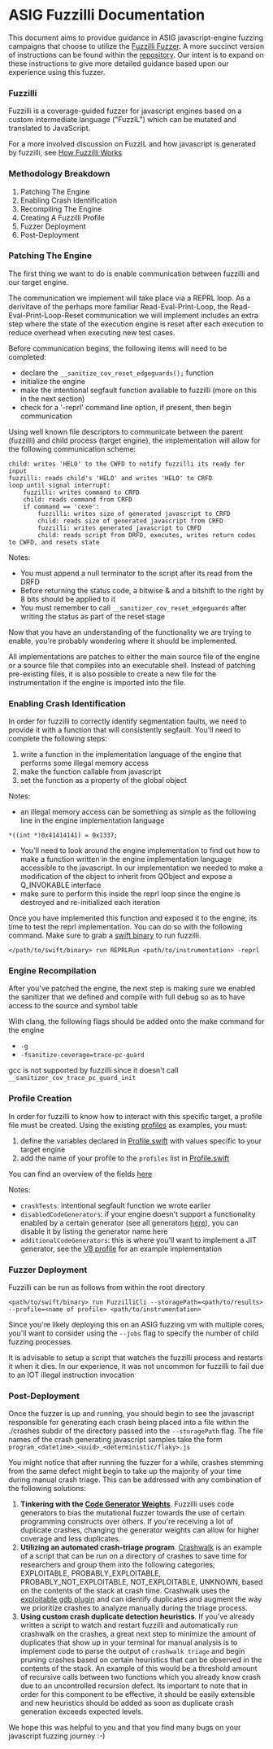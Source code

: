ASIG Fuzzilli Documentation
==========================


This document aims to providue guidance in ASIG javascript-engine fuzzing campaigns that choose to utilize the [Fuzzilli Fuzzer](https://github.com/googleprojectzero/fuzzilli). A more succinct version of instructions can be found within the [repository](https://github.com/googleprojectzero/fuzzilli/blob/main/Targets/README.md). Our intent is to expand on these instructions to give more detailed guidance based upon our experience using this fuzzer. 


### Fuzzilli
Fuzzilli is a coverage-guided fuzzer for javascript engines based on a custom intermediate language ("FuzzIL") which can be mutated and translated to JavaScript.

For a more involved discussion on FuzzIL and how javascript is generated by fuzzilli, see [How Fuzzilli Works](https://github.com/googleprojectzero/fuzzilli/blob/main/Docs/HowFuzzilliWorks.md)


### Methodology Breakdown
1. Patching The Engine
2. Enabling Crash Identification
3. Recompiling The Engine
4. Creating A Fuzzilli Profile
5. Fuzzer Deployment
6. Post-Deployment


### Patching The Engine
The first thing we want to do is enable communication between fuzzilli and our target engine. 

The communication we implement will take place via a REPRL loop. As a derivitave of the perhaps more familiar Read-Eval-Print-Loop, the Read-Eval-Print-Loop-Reset communication we will implement includes an extra step where the state of the execution engine is reset after each execution to reduce overhead when executing new test cases.

Before communication begins, the following items will need to be completed:
- declare the `__sanitize_cov_reset_edgeguards();` function
- initialize the engine
- make the intentional segfault function available to fuzzilli (more on this in the next section)
- check for a '-reprl' command line option, if present, then begin communication

Using well known file descriptors to communicate between the parent (fuzzilli) and child process (target engine), the implementation will allow for the following communication scheme:
```
child: writes 'HELO' to the CWFD to notify fuzzilli its ready for input
fuzzilli: reads child's 'HELO' and writes 'HELO' to CRFD
loop until signal interrupt:
    fuzzilli: writes command to CRFD
    child: reads command from CRFD
    if command == 'cexe':
        fuzzilli: writes size of generated javascript to CRFD
        child: reads size of generated javascript from CRFD
        fuzzilli: writes generated javascript to CRFD
        child: reads script from DRFD, executes, writes return codes to CWFD, and resets state
```
Notes:
- You must append a null terminator to the script after its read from the DRFD
- Before returning the status code, a bitwise & and a bitshift to the right by 8 bits should be applied to it 
- You must remember to call `__sanitizer_cov_reset_edgeguards` after writing the status as part of the reset stage

Now that you have an understanding of the functionality we are trying to enable, you're probably wondering where it should be implemented.

All implementations are patches to either the main source file of the engine or a source file that compiles into an executable shell. Instead of patching pre-existing files, it is also possible to create a new file for the instrumentation if the engine is imported into the file. 


### Enabling Crash Identification
In order for fuzzilli to correctly identify segmentation faults, we need to provide it with a function that will consistently segfault. You'll need to complete the following steps:

1. write a function in the implementation language of the engine that performs some illegal memory access 
2. make the function callable from javascript
3. set the function as a property of the global object

Notes:
- an illegal memory access can be something as simple as the following line in the engine implementation language
```
*((int *)0x41414141) = 0x1337; 
```
- You'll need to look around the engine implementation to find out how to make a function written in the engine implementation language accessible to the javascript. In our implementation we needed to make a modification of the object to inherit from QObject and expose a Q_INVOKABLE interface 
- make sure to perform this inside the reprl loop since the engine is destroyed and re-initialized each iteration

Once you have implemented this function and exposed it to the engine, its time to test the reprl implementation. You can do so with the following command. Make sure to grab a [swift binary](https://www.swift.org/download/) to run fuzzilli.
```
</path/to/swift/binary> run REPRLRun <path/to/instrumentation> -reprl
```


### Engine Recompilation
After you've patched the engine, the next step is making sure we enabled the sanitizer that we defined and compile with full debug so as to have access to the source and symbol table

With clang, the following flags should be added onto the make command for the engine
- `-g`
- `-fsanitize-coverage=trace-pc-guard`

gcc is not supported by fuzzilli since it doesn't call `__sanitizer_cov_trace_pc_guard_init`

### Profile Creation
In order for fuzzilli to know how to interact with this specific target, a profile file must be created. Using the existing [profiles](https://github.com/googleprojectzero/fuzzilli/tree/main/Sources/FuzzilliCli/Profiles) as examples, you must: 
1. define the variables declared in [Profile.swift](https://github.com/googleprojectzero/fuzzilli/blob/main/Sources/FuzzilliCli/Profiles/Profile.swift) with values specific to your target engine
2. add the name of your profile to the `profiles` list in [Profile.swift](https://github.com/googleprojectzero/fuzzilli/blob/main/Sources/FuzzilliCli/Profiles/Profile.swift)

You can find an overview of the fields [here](https://github.com/googleprojectzero/fuzzilli/tree/main/Targets#profile-fields)

Notes:
- `crashTests`: intentional segfault function we wrote earlier
- `disabledCodeGenerators`: if your engine doesn't support a functionality enabled by a certain generator (see all generators [here](https://github.com/googleprojectzero/fuzzilli/blob/main/Sources/FuzzilliCli/CodeGeneratorWeights.swift)), you can disable it by listing the generator name here
- `additionalCodeGenerators`: this is where you'll want to implement a JIT generator, see the [V8 profile](https://github.com/googleprojectzero/fuzzilli/blob/main/Sources/FuzzilliCli/Profiles/V8Profile.swift) for an example implementation


### Fuzzer Deployment
Fuzzilli can be run as follows from within the root directory
```
<path/to/swift/binary> run FuzzilliCli --storagePath=<path/to/results> --profile=<name of profile> <path/to/instrumentation>
```

Since you're likely deploying this on an ASIG fuzzing vm with multiple cores, you'll want to consider using the `--jobs` flag to specify the number of child fuzzing processes.

It is advisable to setup a script that watches the fuzzilli process and restarts it when it dies. In our experience, it was not uncommon for fuzzilli to fail due to an IOT illegal instruction invocation


### Post-Deployment
Once the fuzzer is up and running, you should begin to see the javascript responsible for generating each crash being placed into a file within the ./crashes subdir of the directory passed into the `--storagePath` flag. The file names of the crash generating javascript samples take the form `program_<datetime>_<uuid>_<deterministic/flaky>.js`


You might notice that after running the fuzzer for a while, crashes stemming from the same defect might begin to take up the majority of your time during manual crash triage. This can be addressed with any combination of the following solutions:

1. **Tinkering with the [Code Generator Weights](https://github.com/googleprojectzero/fuzzilli/blob/main/Sources/FuzzilliCli/CodeGeneratorWeights.swift)**. Fuzzilli uses code generators to bias the mutational fuzzer towards the use of certain programming constructs over others. If you're receiving a lot of duplicate crashes, changing the generator weights can allow for higher coverage and less duplicates.
2. **Utilizing an automated crash-triage program**. [Crashwalk](https://github.com/bnagy/crashwalk) is an example of a script that can be run on a directory of crashes to save time for researchers and group them into the following categories; EXPLOITABLE, PROBABLY_EXPLOITABLE, PROBABLY_NOT_EXPLOITABLE, NOT_EXPLOITABLE, UNKNOWN, based on the contents of the stack at crash time. Crashwalk uses the [exploitable gdb plugin](https://github.com/jfoote/exploitable) and can identify duplicates and augment the way we prioritize crashes to analyze manually during the triage process.
3. **Using custom crash duplicate detection heuristics**. If you've already written a script to watch and restart fuzzilli and automatically run crashwalk on the crashes, a great next step to minimize the amount of duplicates that show up in your terminal for manual analysis is to implement code to parse the output of `crashwalk triage` and begin pruning crashes based on certain heuristics that can be observed in the contents of the stack. An example of this would be a threshold amount of recursive calls between two functions which you already know crash due to an uncontrolled recursion defect. Its important to note that in order for this component to be effective, it should be easily extensible and new heuristics should be added as soon as duplicate crash generation exceeds expected levels.


We hope this was helpful to you and that you find many bugs on your javascript fuzzing journey :-)

